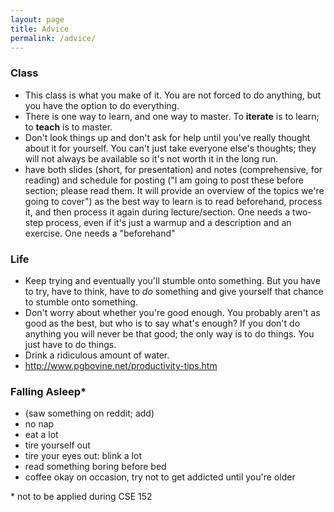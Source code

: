 ```yaml
---
layout: page
title: Advice
permalink: /advice/
---
```


### Class
- This class is what you make of it. You are not forced to do anything, but you have the option to do everything.
- There is one way to learn, and one way to master. To **iterate** is to learn; to **teach** is to master.
- Don't look things up and don't ask for help until you've really thought about it for yourself. You can't just take everyone else's thoughts; they will not always be available so it's not worth it in the long run.
- have both slides (short, for presentation) and notes (comprehensive, for reading) and schedule for posting ("I am going to post these before section; please read them. It will provide an overview of the topics we're going to cover") as the best way to learn is to read beforehand, process it, and then process it again during lecture/section. One needs a two-step process, even if it's just a warmup and a description and an exercise. One needs a "beforehand"

### Life
- Keep trying and eventually you'll stumble onto something. But you have to try, have to think, have to _do_ something and give yourself that chance to stumble onto something.
- Don't worry about whether you're good enough. You probably aren't as good as the best, but who is to say what's enough? If you don't do anything you will never be that good; the only way is to do things. You just have to do things.
- Drink a ridiculous amount of water.
- http://www.pgbovine.net/productivity-tips.htm

### Falling Asleep*
- (saw something on reddit; add)
- no nap
- eat a lot
- tire yourself out
- tire your eyes out: blink a lot
- read something boring before bed
- coffee okay on occasion, try not to get addicted until you're older

\* not to be applied during CSE 152
